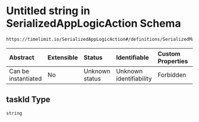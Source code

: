 # Untitled string in SerializedAppLogicAction Schema

```txt
https://timelimit.io/SerializedAppLogicAction#/definitions/SerializedMarkTaskPendingAction/properties/taskId
```

| Abstract            | Extensible | Status         | Identifiable            | Custom Properties | Additional Properties | Access Restrictions | Defined In                                                                                            |
| :------------------ | :--------- | :------------- | :---------------------- | :---------------- | :-------------------- | :------------------ | :---------------------------------------------------------------------------------------------------- |
| Can be instantiated | No         | Unknown status | Unknown identifiability | Forbidden         | Allowed               | none                | [SerializedAppLogicAction.schema.json\*](SerializedAppLogicAction.schema.json "open original schema") |

## taskId Type

`string`
